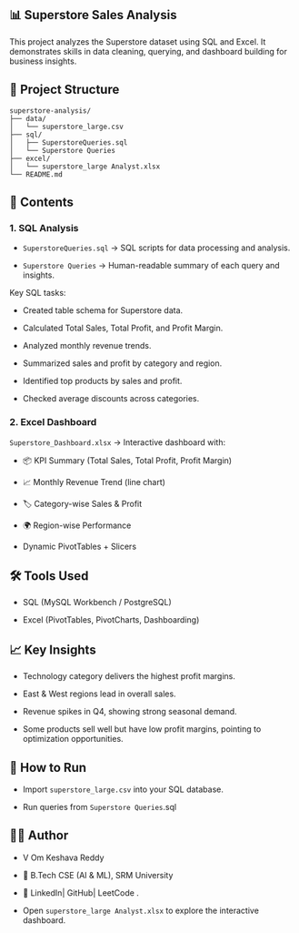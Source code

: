 ## 📊 Superstore Sales Analysis

This project analyzes the Superstore dataset using SQL and Excel.
It demonstrates skills in data cleaning, querying, and dashboard building for business insights.

## 📂 Project Structure
```
superstore-analysis/
├── data/
│   └── superstore_large.csv
├── sql/
│   ├── SuperstoreQueries.sql
│   └── Superstore Queries
├── excel/
│   └── superstore_large Analyst.xlsx
└── README.md
```

## 🔹 Contents
### 1. SQL Analysis

- ```SuperstoreQueries.sql```
 → SQL scripts for data processing and analysis.

- ```Superstore Queries```
 → Human-readable summary of each query and insights.

Key SQL tasks:

- Created table schema for Superstore data.

- Calculated Total Sales, Total Profit, and Profit Margin.

- Analyzed monthly revenue trends.

- Summarized sales and profit by category and region.

- Identified top products by sales and profit.

- Checked average discounts across categories.

### 2. Excel Dashboard

```Superstore_Dashboard.xlsx```
 → Interactive dashboard with:

- 📦 KPI Summary (Total Sales, Total Profit, Profit Margin)

- 📈 Monthly Revenue Trend (line chart)

- 🏷️ Category-wise Sales & Profit

- 🌍 Region-wise Performance

- Dynamic PivotTables + Slicers

## 🛠️ Tools Used

- SQL (MySQL Workbench / PostgreSQL)

- Excel (PivotTables, PivotCharts, Dashboarding)

## 📈 Key Insights

- Technology category delivers the highest profit margins.

- East & West regions lead in overall sales.

- Revenue spikes in Q4, showing strong seasonal demand.

- Some products sell well but have low profit margins, pointing to optimization opportunities.

## 🚀 How to Run

- Import ```superstore_large.csv``` into your SQL database.

- Run queries from ```Superstore Queries```.sql

## 👨‍💻 Author
- V Om Keshava Reddy
- 📌 B.Tech CSE (AI & ML), SRM University
- 🔗 LinkedIn| GitHub| LeetCode
.

- Open ```superstore_large Analyst.xlsx```
 to explore the interactive dashboard.
